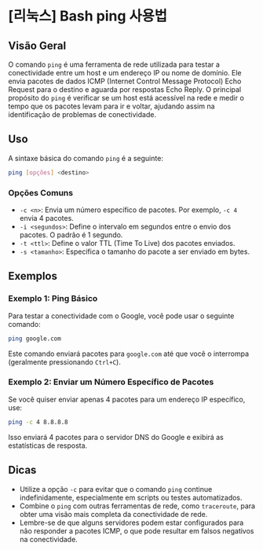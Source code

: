 # [리눅스] Bash ping 사용법

## Visão Geral
O comando `ping` é uma ferramenta de rede utilizada para testar a conectividade entre um host e um endereço IP ou nome de domínio. Ele envia pacotes de dados ICMP (Internet Control Message Protocol) Echo Request para o destino e aguarda por respostas Echo Reply. O principal propósito do `ping` é verificar se um host está acessível na rede e medir o tempo que os pacotes levam para ir e voltar, ajudando assim na identificação de problemas de conectividade.

## Uso
A sintaxe básica do comando `ping` é a seguinte:

```bash
ping [opções] <destino>
```

### Opções Comuns
- `-c <n>`: Envia um número específico de pacotes. Por exemplo, `-c 4` envia 4 pacotes.
- `-i <segundos>`: Define o intervalo em segundos entre o envio dos pacotes. O padrão é 1 segundo.
- `-t <ttl>`: Define o valor TTL (Time To Live) dos pacotes enviados.
- `-s <tamanho>`: Especifica o tamanho do pacote a ser enviado em bytes.

## Exemplos
### Exemplo 1: Ping Básico
Para testar a conectividade com o Google, você pode usar o seguinte comando:

```bash
ping google.com
```

Este comando enviará pacotes para `google.com` até que você o interrompa (geralmente pressionando `Ctrl+C`).

### Exemplo 2: Enviar um Número Específico de Pacotes
Se você quiser enviar apenas 4 pacotes para um endereço IP específico, use:

```bash
ping -c 4 8.8.8.8
```

Isso enviará 4 pacotes para o servidor DNS do Google e exibirá as estatísticas de resposta.

## Dicas
- Utilize a opção `-c` para evitar que o comando `ping` continue indefinidamente, especialmente em scripts ou testes automatizados.
- Combine o `ping` com outras ferramentas de rede, como `traceroute`, para obter uma visão mais completa da conectividade de rede.
- Lembre-se de que alguns servidores podem estar configurados para não responder a pacotes ICMP, o que pode resultar em falsos negativos na conectividade.
